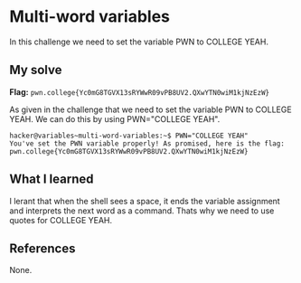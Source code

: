 # Multi-word variables

In this challenge we need to set the variable PWN to COLLEGE YEAH.

## My solve
**Flag:** `pwn.college{Yc0mG8TGVX13sRYWwR09vPB8UV2.QXwYTN0wiM1kjNzEzW}`

As given in the challenge that we need to set the variable PWN to COLLEGE YEAH. We can do this by using 
PWN="COLLEGE YEAH".

```
hacker@variables~multi-word-variables:~$ PWN="COLLEGE YEAH"
You've set the PWN variable properly! As promised, here is the flag:
pwn.college{Yc0mG8TGVX13sRYWwR09vPB8UV2.QXwYTN0wiM1kjNzEzW}

```

## What I learned

I lerant that when the shell sees a space, it ends the variable assignment and interprets the next 
word as a command. Thats why we need to use quotes for COLLEGE YEAH.

## References 
None.
